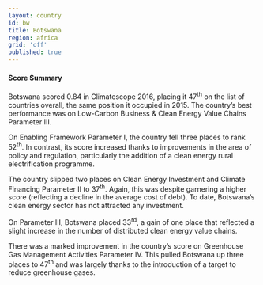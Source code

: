 ```yaml
---
layout: country
id: bw
title: Botswana
region: africa
grid: 'off'
published: true
---
```




#### Score Summary

Botswana scored 0.84 in Climatescope 2016, placing it 47<sup>th</sup> on the list of countries overall, the same position it occupied in 2015. The country’s best performance was on Low-Carbon Business & Clean Energy Value Chains Parameter III.

On Enabling Framework Parameter I, the country fell three places to rank 52<sup>th</sup>. In contrast, its score increased thanks to improvements in the area of policy and regulation, particularly the addition of a clean energy rural electrification programme.

The country slipped two places on Clean Energy Investment and Climate Financing Parameter II to 37<sup>th</sup>. Again, this was despite garnering a higher score (reflecting a decline in the average cost of debt). To date, Botswana’s clean energy sector has not attracted any investment.
 
On Parameter III, Botswana placed 33<sup>rd</sup>, a gain of one place that reflected a slight increase in the number of distributed clean energy value chains.

There was a marked improvement in the country’s score on Greenhouse Gas Management Activities Parameter IV. This pulled Botswana up three places to 47<sup>th</sup> and was largely thanks to the introduction of a target to reduce greenhouse gases.

